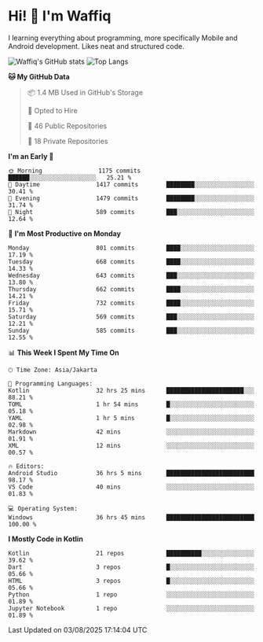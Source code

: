 
# Hi! 👋 I'm Waffiq

I learning everything about programming, more specifically Mobile and Android development. Likes neat and structured code.

<!-- Get to know more about me?

<a href="https://www.linkedin.com/in/waffiqaziz/"><img src="https://img.shields.io/static/v1?label=%20&message=LinkedIn&logo=linkedin&logoColor=white&color=0A66C2&style=for-the-badge" alt="LinkedIn"></a>
<a href="https://www.instagram.com/waffiqaziz/"><img src="https://img.shields.io/static/v1?label=%20&message=instagram&logo=instagram&logoColor=white&labelColor=%23E1306C&color=%23E1306C&style=for-the-badge" alt="Instagram"></a>
<a href="https://web.facebook.com/WaffiqAziz/"><img src="https://img.shields.io/static/v1?label=%20&message=Facebook&logo=facebook&logoColor=white&color=1877F2&style=for-the-badge" alt="Facebook"></a>
<a href="https://twitter.com/waffiqaziz"><img src="https://img.shields.io/static/v1?label=%20&message=X&logo=x&logoColor=white&color=000000&style=for-the-badge" alt="X"></a> -->

![Waffiq's GitHub stats](https://github-readme-stats-eight-theta.vercel.app/api?username=waffiqaziz&show_icons=true&include_all_commits=true&count_private=true&theme=dark)
![Top Langs](https://github-readme-stats.vercel.app/api/top-langs/?username=waffiqaziz&layout=compact&langs_count=8&theme=dark)

<!--START_SECTION:waka-->
**🐱 My GitHub Data** 

> 📦 1.4 MB Used in GitHub's Storage 
 > 
> 💼 Opted to Hire
 > 
> 📜 46 Public Repositories 
 > 
> 🔑 18 Private Repositories 
 > 
**I'm an Early 🐤** 

```text
🌞 Morning                1175 commits        ██████░░░░░░░░░░░░░░░░░░░   25.21 % 
🌆 Daytime                1417 commits        ████████░░░░░░░░░░░░░░░░░   30.41 % 
🌃 Evening                1479 commits        ████████░░░░░░░░░░░░░░░░░   31.74 % 
🌙 Night                  589 commits         ███░░░░░░░░░░░░░░░░░░░░░░   12.64 % 
```
📅 **I'm Most Productive on Monday** 

```text
Monday                   801 commits         ████░░░░░░░░░░░░░░░░░░░░░   17.19 % 
Tuesday                  668 commits         ████░░░░░░░░░░░░░░░░░░░░░   14.33 % 
Wednesday                643 commits         ███░░░░░░░░░░░░░░░░░░░░░░   13.80 % 
Thursday                 662 commits         ████░░░░░░░░░░░░░░░░░░░░░   14.21 % 
Friday                   732 commits         ████░░░░░░░░░░░░░░░░░░░░░   15.71 % 
Saturday                 569 commits         ███░░░░░░░░░░░░░░░░░░░░░░   12.21 % 
Sunday                   585 commits         ███░░░░░░░░░░░░░░░░░░░░░░   12.55 % 
```


📊 **This Week I Spent My Time On** 

```text
🕑︎ Time Zone: Asia/Jakarta

💬 Programming Languages: 
Kotlin                   32 hrs 25 mins      ██████████████████████░░░   88.21 % 
TOML                     1 hr 54 mins        █░░░░░░░░░░░░░░░░░░░░░░░░   05.18 % 
YAML                     1 hr 5 mins         █░░░░░░░░░░░░░░░░░░░░░░░░   02.98 % 
Markdown                 42 mins             ░░░░░░░░░░░░░░░░░░░░░░░░░   01.91 % 
XML                      12 mins             ░░░░░░░░░░░░░░░░░░░░░░░░░   00.57 % 

🔥 Editors: 
Android Studio           36 hrs 5 mins       █████████████████████████   98.17 % 
VS Code                  40 mins             ░░░░░░░░░░░░░░░░░░░░░░░░░   01.83 % 

💻 Operating System: 
Windows                  36 hrs 45 mins      █████████████████████████   100.00 % 
```

**I Mostly Code in Kotlin** 

```text
Kotlin                   21 repos            ██████████░░░░░░░░░░░░░░░   39.62 % 
Dart                     3 repos             █░░░░░░░░░░░░░░░░░░░░░░░░   05.66 % 
HTML                     3 repos             █░░░░░░░░░░░░░░░░░░░░░░░░   05.66 % 
Python                   1 repo              ░░░░░░░░░░░░░░░░░░░░░░░░░   01.89 % 
Jupyter Notebook         1 repo              ░░░░░░░░░░░░░░░░░░░░░░░░░   01.89 % 
```




 Last Updated on 03/08/2025 17:14:04 UTC
<!--END_SECTION:waka-->
